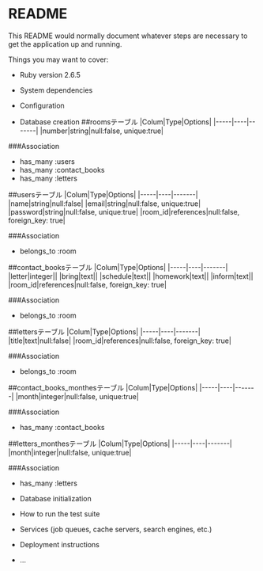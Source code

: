 # README

This README would normally document whatever steps are necessary to get the
application up and running.

Things you may want to cover:

* Ruby version
  2.6.5
* System dependencies

* Configuration

* Database creation
##roomsテーブル
|Colum|Type|Options|
|-----|----|-------|
|number|string|null:false, unique:true|

###Association
- has_many :users
- has_many :contact_books
- has_many :letters


##usersテーブル
|Colum|Type|Options|
|-----|----|-------|
|name|string|null:false|
|email|string|null:false, unique:true|
|password|string|null:false, unique:true|
|room_id|references|null:false, foreign_key: true|

###Association
- belongs_to :room

##contact_booksテーブル
|Colum|Type|Options|
|-----|----|-------|
|letter|integer||
|bring|text||
|schedule|text||
|homework|text||
|inform|text||
|room_id|references|null:false, foreign_key: true|

###Association
- belongs_to :room

##lettersテーブル
|Colum|Type|Options|
|-----|----|-------|
|title|text|null:false|
|room_id|references|null:false, foreign_key: true|

###Association
- belongs_to :room

##contact_books_monthesテーブル
|Colum|Type|Options|
|-----|----|-------|
|month|integer|null:false, unique:true|

###Association
- has_many :contact_books

##letters_monthesテーブル
|Colum|Type|Options|
|-----|----|-------|
|month|integer|null:false, unique:true|

###Association
- has_many :letters


* Database initialization

* How to run the test suite

* Services (job queues, cache servers, search engines, etc.)

* Deployment instructions

* ...
